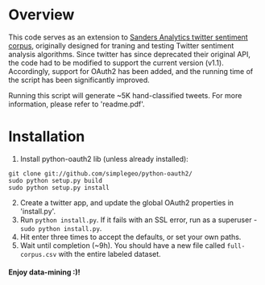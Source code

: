 # Overview

This code serves as an extension to [Sanders Analytics twitter sentiment corpus](http://www.sananalytics.com/lab/twitter-sentiment/), originally designed for traning and testing Twitter sentiment analysis algorithms.
Since twitter has since deprecated their original API, the code had to be modified to support the current version (v1.1). Accordingly, support for OAuth2 has been added, and the running time of the script has been significantly improved.

Running this script will generate ~5K hand-classified tweets. For more information, please refer to 'readme.pdf'.

# Installation

1. Install python-oauth2 lib (unless already installed):  
  ```
  git clone git://github.com/simplegeo/python-oauth2/
  sudo python setup.py build  
  sudo python setup.py install
  ```  

2. Create a twitter app, and update the global OAuth2 properties in 'install.py'.
3. Run <code>python install.py</code>. If it fails with an SSL error, run as a superuser - <code>sudo python install.py</code>.
4. Hit enter three times to accept the defaults, or set your own paths.
5. Wait until completion (~9h). You should have a new file called <code>full-corpus.csv</code> with the entire labeled dataset.


#### Enjoy data-mining :)!

